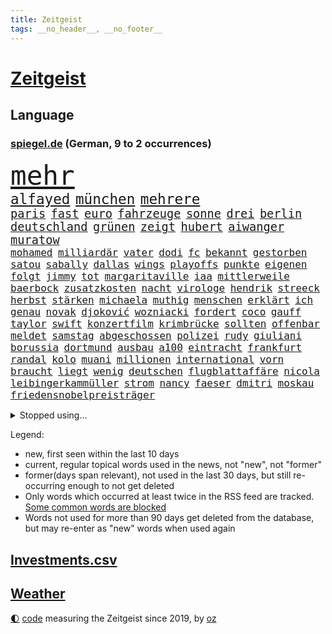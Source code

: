 ```yaml
---
title: Zeitgeist
tags: __no_header__, __no_footer__
---
```


# [Zeitgeist](https://oliz.io/zeitgeist/)

## Language

<h3><a href="https://www.spiegel.de" target="_blank">spiegel.de</a> (German, 9 to 2 occurrences)</h3>
<p style="font-family:monospace">
<span style="font-size:32pt"><a href="news_links.html#mehr" class="current">mehr</a></span>
<br>
<span style="font-size:17pt"><a href="news_links.html#alfayed" class="new">alfayed</a></span>
<span style="font-size:17pt"><a href="news_links.html#münchen" class="current">münchen</a></span>
<span style="font-size:17pt"><a href="news_links.html#mehrere" class="current">mehrere</a></span>
<br>
<span style="font-size:14pt"><a href="news_links.html#paris" class="current">paris</a></span>
<span style="font-size:14pt"><a href="news_links.html#fast" class="current">fast</a></span>
<span style="font-size:14pt"><a href="news_links.html#euro" class="current">euro</a></span>
<span style="font-size:14pt"><a href="news_links.html#fahrzeuge" class="current">fahrzeuge</a></span>
<span style="font-size:14pt"><a href="news_links.html#sonne" class="current">sonne</a></span>
<span style="font-size:14pt"><a href="news_links.html#drei" class="current">drei</a></span>
<span style="font-size:14pt"><a href="news_links.html#berlin" class="current">berlin</a></span>
<span style="font-size:14pt"><a href="news_links.html#deutschland" class="current">deutschland</a></span>
<span style="font-size:14pt"><a href="news_links.html#grünen" class="current">grünen</a></span>
<span style="font-size:14pt"><a href="news_links.html#zeigt" class="current">zeigt</a></span>
<span style="font-size:14pt"><a href="news_links.html#hubert" class="current">hubert</a></span>
<span style="font-size:14pt"><a href="news_links.html#aiwanger" class="current">aiwanger</a></span>
<span style="font-size:14pt"><a href="news_links.html#muratow" class="new">muratow</a></span>
<br>
<span style="font-size:12pt"><a href="news_links.html#mohamed" class="current">mohamed</a></span>
<span style="font-size:12pt"><a href="news_links.html#milliardär" class="current">milliardär</a></span>
<span style="font-size:12pt"><a href="news_links.html#vater" class="current">vater</a></span>
<span style="font-size:12pt"><a href="news_links.html#dodi" class="new">dodi</a></span>
<span style="font-size:12pt"><a href="news_links.html#fc" class="current">fc</a></span>
<span style="font-size:12pt"><a href="news_links.html#bekannt" class="current">bekannt</a></span>
<span style="font-size:12pt"><a href="news_links.html#gestorben" class="current">gestorben</a></span>
<span style="font-size:12pt"><a href="news_links.html#satou" class="new">satou</a></span>
<span style="font-size:12pt"><a href="news_links.html#sabally" class="new">sabally</a></span>
<span style="font-size:12pt"><a href="news_links.html#dallas" class="new">dallas</a></span>
<span style="font-size:12pt"><a href="news_links.html#wings" class="new">wings</a></span>
<span style="font-size:12pt"><a href="news_links.html#playoffs" class="new">playoffs</a></span>
<span style="font-size:12pt"><a href="news_links.html#punkte" class="current">punkte</a></span>
<span style="font-size:12pt"><a href="news_links.html#eigenen" class="current">eigenen</a></span>
<span style="font-size:12pt"><a href="news_links.html#folgt" class="current">folgt</a></span>
<span style="font-size:12pt"><a href="news_links.html#jimmy" class="current">jimmy</a></span>
<span style="font-size:12pt"><a href="news_links.html#tot" class="current">tot</a></span>
<span style="font-size:12pt"><a href="news_links.html#margaritaville" class="new">margaritaville</a></span>
<span style="font-size:12pt"><a href="news_links.html#iaa" class="current">iaa</a></span>
<span style="font-size:12pt"><a href="news_links.html#mittlerweile" class="current">mittlerweile</a></span>
<span style="font-size:12pt"><a href="news_links.html#baerbock" class="current">baerbock</a></span>
<span style="font-size:12pt"><a href="news_links.html#zusatzkosten" class="new">zusatzkosten</a></span>
<span style="font-size:12pt"><a href="news_links.html#nacht" class="current">nacht</a></span>
<span style="font-size:12pt"><a href="news_links.html#virologe" class="new">virologe</a></span>
<span style="font-size:12pt"><a href="news_links.html#hendrik" class="current">hendrik</a></span>
<span style="font-size:12pt"><a href="news_links.html#streeck" class="new">streeck</a></span>
<span style="font-size:12pt"><a href="news_links.html#herbst" class="current">herbst</a></span>
<span style="font-size:12pt"><a href="news_links.html#stärken" class="current">stärken</a></span>
<span style="font-size:12pt"><a href="news_links.html#michaela" class="new">michaela</a></span>
<span style="font-size:12pt"><a href="news_links.html#muthig" class="new">muthig</a></span>
<span style="font-size:12pt"><a href="news_links.html#menschen" class="current">menschen</a></span>
<span style="font-size:12pt"><a href="news_links.html#erklärt" class="current">erklärt</a></span>
<span style="font-size:12pt"><a href="news_links.html#ich" class="current">ich</a></span>
<span style="font-size:12pt"><a href="news_links.html#genau" class="current">genau</a></span>
<span style="font-size:12pt"><a href="news_links.html#novak" class="current">novak</a></span>
<span style="font-size:12pt"><a href="news_links.html#djoković" class="current">djoković</a></span>
<span style="font-size:12pt"><a href="news_links.html#wozniacki" class="current">wozniacki</a></span>
<span style="font-size:12pt"><a href="news_links.html#fordert" class="current">fordert</a></span>
<span style="font-size:12pt"><a href="news_links.html#coco" class="current">coco</a></span>
<span style="font-size:12pt"><a href="news_links.html#gauff" class="current">gauff</a></span>
<span style="font-size:12pt"><a href="news_links.html#taylor" class="current">taylor</a></span>
<span style="font-size:12pt"><a href="news_links.html#swift" class="current">swift</a></span>
<span style="font-size:12pt"><a href="news_links.html#konzertfilm" class="new">konzertfilm</a></span>
<span style="font-size:12pt"><a href="news_links.html#krimbrücke" class="current">krimbrücke</a></span>
<span style="font-size:12pt"><a href="news_links.html#sollten" class="current">sollten</a></span>
<span style="font-size:12pt"><a href="news_links.html#offenbar" class="current">offenbar</a></span>
<span style="font-size:12pt"><a href="news_links.html#meldet" class="current">meldet</a></span>
<span style="font-size:12pt"><a href="news_links.html#samstag" class="current">samstag</a></span>
<span style="font-size:12pt"><a href="news_links.html#abgeschossen" class="new">abgeschossen</a></span>
<span style="font-size:12pt"><a href="news_links.html#polizei" class="current">polizei</a></span>
<span style="font-size:12pt"><a href="news_links.html#rudy" class="current">rudy</a></span>
<span style="font-size:12pt"><a href="news_links.html#giuliani" class="current">giuliani</a></span>
<span style="font-size:12pt"><a href="news_links.html#borussia" class="current">borussia</a></span>
<span style="font-size:12pt"><a href="news_links.html#dortmund" class="current">dortmund</a></span>
<span style="font-size:12pt"><a href="news_links.html#ausbau" class="current">ausbau</a></span>
<span style="font-size:12pt"><a href="news_links.html#a100" class="new">a100</a></span>
<span style="font-size:12pt"><a href="news_links.html#eintracht" class="current">eintracht</a></span>
<span style="font-size:12pt"><a href="news_links.html#frankfurt" class="current">frankfurt</a></span>
<span style="font-size:12pt"><a href="news_links.html#randal" class="current">randal</a></span>
<span style="font-size:12pt"><a href="news_links.html#kolo" class="current">kolo</a></span>
<span style="font-size:12pt"><a href="news_links.html#muani" class="current">muani</a></span>
<span style="font-size:12pt"><a href="news_links.html#millionen" class="current">millionen</a></span>
<span style="font-size:12pt"><a href="news_links.html#international" class="current">international</a></span>
<span style="font-size:12pt"><a href="news_links.html#vorn" class="current">vorn</a></span>
<span style="font-size:12pt"><a href="news_links.html#braucht" class="current">braucht</a></span>
<span style="font-size:12pt"><a href="news_links.html#liegt" class="current">liegt</a></span>
<span style="font-size:12pt"><a href="news_links.html#wenig" class="current">wenig</a></span>
<span style="font-size:12pt"><a href="news_links.html#deutschen" class="current">deutschen</a></span>
<span style="font-size:12pt"><a href="news_links.html#flugblattaffäre" class="new">flugblattaffäre</a></span>
<span style="font-size:12pt"><a href="news_links.html#nicola" class="current">nicola</a></span>
<span style="font-size:12pt"><a href="news_links.html#leibingerkammüller" class="new">leibingerkammüller</a></span>
<span style="font-size:12pt"><a href="news_links.html#strom" class="current">strom</a></span>
<span style="font-size:12pt"><a href="news_links.html#nancy" class="current">nancy</a></span>
<span style="font-size:12pt"><a href="news_links.html#faeser" class="current">faeser</a></span>
<span style="font-size:12pt"><a href="news_links.html#dmitri" class="new">dmitri</a></span>
<span style="font-size:12pt"><a href="news_links.html#moskau" class="current">moskau</a></span>
<span style="font-size:12pt"><a href="news_links.html#friedensnobelpreisträger" class="current">friedensnobelpreisträger</a></span>
</p>
<details>
<summary>Stopped using...</summary>
<p class="former" style="font-size:12pt">
amerikanische(1046) bildern(1045) klare(1045) kohle(1045) durchsucht(1044) innenminister(1044) pause(1044) positionen(1044) weitergeht(1044) appelliert(1043) bedrohung(1043) beobachten(1043) gas(1043) liste(1043) usaußenminister(1043) vermehrt(1043) zuge(1043) aufnehmen(1042) bundespolizei(1042) berühmt(1041) brexit(1041) entdeckte(1041) joachim(1041) müssten(1041) nazis(1041) philippinen(1041) planeten(1041) reich(1041) zeitweise(1041) körper(1040) 2015(1039) dezember(1039) erlassen(1039) klimaneutral(1039) kochen(1039) kämpfte(1039) schaltet(1039) schlimm(1039) tötet(1039) weshalb(1039) atmosphäre(1038) entgegen(1038) höher(1038) persönlich(1038) politisch(1038) ziemlich(1038) 37(1037) amerika(1037) beamten(1037) daher(1037) londoner(1037) pflege(1037) unterschiedlich(1037) vergessen(1037) versorgt(1037) athleten(1036) führerschein(1036) kritische(1036) tschechien(1036) türkische(1036) weltkrieg(1036) überall(1036) demonstrationen(1035) favoriten(1035) forderte(1035) hans(1035) löhne(1035) stefan(1035) ursula(1035) meiner(1034) senkt(1034) teilte(1034) berufung(1033) drehen(1033) umwelt(1033) beachten(1032) beschluss(1032) reporter(1032) spanier(1032) stellten(1032) 10(1031) album(1031) bundestrainer(1031) hölle(1031) kollaps(1031) mönchengladbach(1031) amnesty(1030) gaben(1030) schauen(1030) voraus(1030) dachte(1029) leyen(1029) umstritten(1029) marke(1028) möglichst(1028) 1500(1027) erkenntnisse(1027) erkrankt(1027) kinos(1027) verbreiten(1027) antisemitismus(1025) aufgegeben(1025) e(1024) euparlament(1024) katholische(1024) nachgewiesen(1024) abgebrochen(1023) berät(1023) exporte(1023) änderungen(1023) katholischen(1021) erwischt(1020) verhandeln(1018) händler(1017) kooperation(1017) hunger(1016) umgeht(1016) richard(1015) schießen(1014) sitzung(1014) begrüßt(1013) gelingen(1013) mitarbeiterin(1013) katar(1010) prognose(1010) ältere(1010) einbruch(1006) teilt(1002) türen(1002) missbrauchs(981) blinken(980) hitler(977) zusätzliche(970) dankt(957) lehrerin(912) strebt(876) investor(870) long(858) mitverantwortlich(858) gewalttat(847) fußballstar(840) fußballnationalmannschaft(835) schwerste(822) krieges(821) besonderes(815) tennisstar(804) spiegelreporter(799) schwäche(784) arte(782) rereportage(782) auswärtige(778) adac(776) 72(770) partnerschaft(765) fossilen(748) inszenieren(745) amoklauf(742) dax(719) zurückziehen(715) gewohnt(713) machtübernahme(711) gewandt(697) worum(686) schulden(681) abkommen(675) strackzimmermann(662) euländer(642) auge(636) vatikan(634) vorgesehen(633) invasion(621) motive(621) guterres(620) erwiesen(619) zustande(618) teuerung(608) kriegs(606) marieagnes(599) influencerin(589) kahn(586) untergang(583) ring(581) steffi(580) lemke(578) schwieriger(577) streiken(572) teppich(567) krankheiten(563) heißen(554) reichweite(554) abseits(548) stammen(540) dreharbeiten(530) indischen(528) fluss(526) stabil(522) bomben(519) austausch(517) empfang(516) künstlerin(516) ungewiss(512) drücken(511) 34(510) gemeint(508) kalt(498) überlebenden(498) herrschte(495) indem(495) auslöser(491) fernen(487) schönen(487) anschuldigungen(474) golden(471) unterliegt(462) discounter(461) kenia(449) riesigen(449) brennende(447) nachhaltig(447) unterlagen(447) verbrennungsmotor(439) sprung(432) senegal(427) gegnerin(426) uniper(424) tvinterview(423) dfbteam(421) gegenzug(421) schrumpfen(415) thüringens(414) mob(413) krebserkrankung(411) jemals(410) eigenheim(409) demenz(408) wissenschaft(408) erdbeben(404) legal(397) funktion(394) verleihung(393) haftstrafen(390) unterkünfte(389) scheiden(385) dach(384) fronten(378) aufbau(373) hinrichtung(372) wunderbar(365) entkommen(363) fußballprofis(358) abwehren(357) grab(357) gott(354) klettert(354) telekom(354) gendern(352) tobias(352) künstlich(351) umgebung(349) nachspiel(348) skizziert(346) atlantik(343) 1992(340) rätseln(340) bundesbank(338) rechtsradikale(335) drohung(329) unbestimmte(328) allmählich(327) lebron(325) bröckelt(324) grenzgebiet(323) treibhausgase(320) schwächt(319) verhältnissen(317) adidas(316) legendär(315) student(314) standard(312) tunesien(312) elektronische(311) vergnügen(310) herrschen(308) entführen(306) datenanalyse(300) traditionell(300) chaotische(298) erziehung(295) schlachtfeld(293) zucker(290) spacex(289) nächtlichen(286) hunderten(285) ioc(284) westküste(284) zusammenstößen(283) songs(282) prangert(280) schossen(280) haag(277) adolf(275) düster(275) apples(274) blockaden(271) unesco(271) johnny(269) jüdische(269) figuren(267) entwendet(263) koreanischen(261) süß(259) lauter(258) pop(258) feind(257) wachsenden(257) kritikern(255) abgründe(254) aufpassen(254) bestellen(253) frische(253) nico(253) berühmter(252) asylbewerber(251) colorado(251) getränke(249) madonna(249) regierende(249) kanäle(247) verarbeiten(244) internationalem(243) marcel(242) 64(240) reformieren(239) steine(239) verwendet(239) überstanden(239) kandidieren(238) abgewiesen(237) kostenlos(237) freunden(235) tourismus(235) al(234) änderung(234) kapital(231) gigantische(230) jva(230) fremden(229) öffentlichkeitswirksam(229) eröffnen(228) ahmad(227) manfred(226) spezialkräfte(224) straftäter(224) ressourcen(223) sammlung(223) möglichem(222) aussieht(220) bußgeld(220) oberhaupt(220) denkbar(218) geheimnisse(218) genehmigungen(218) cem(217) özdemir(217) c(216) besuchern(214) perspektive(214) werten(214) reihen(213) zweck(213) nervt(212) christdemokraten(210) mischt(208) verschärfte(208) profifußball(206) umweltministerin(206) unbezahlbar(206) jp(205) konto(205) 33jährige(203) orthodoxe(203) unterhose(202) wasserstoff(202) befasst(201) klagte(200) vermeintlicher(200) gewicht(199) renten(199) beschleunigt(198) gravierende(198) angestiegen(197) kriegsgebiet(196) verschleppt(196) rechtsaußen(194) stein(190) kürze(189) maximilian(189) schöner(189) überzogen(189) 46(187) aktive(187) antike(187) copa(187) mitgeschleift(186) vorzubereiten(186) aufbauen(185) pflegen(185) vizepräsidenten(185) media(182) zutiefst(182) reiz(181) 1600(180) beitritt(180) bewertet(179) coup(178) kampfjetlieferungen(178) rolex(178) seniorinnen(178) tauschen(178) azubis(177) kaufte(177) ukrainern(177) überprüfung(177) bauarbeiten(176) zuwachs(176) pizza(175) ausschluss(174) leiterin(174) ministerpräsidenten(174) heide(173) schifffahrt(172) kontinente(171) universum(171) fett(170) teilerfolg(170) teures(170) warnte(170) zwölften(170) baldige(169) bergung(169) bußgelder(169) rezension(169) sportliche(169) zyklon(168) bürogebäude(167) flugobjekte(167) kontrollierten(166) menschliche(166) mangelhafter(165) verstoß(164) jünger(163) krawall(163) etappensieg(162) zurückgeben(162) athletinnen(161) glücklicher(161) würmer(161) zubereitung(161) publik(160) überforderung(160) großmächte(159) kassen(158) aufzeichnungen(157) suspendierung(157) statistischen(156) priorität(155) gestreikt(154) fristen(152) z(151) stammende(150) spannenden(149) wochenbeginn(149) zwist(149) örtliche(149) allzu(148) bestände(148) hülkenberg(148) gegenwind(146) naiv(146) stahl(146) ferrari(145) kippen(145) aufsichtsbehörden(144) hauseigentümer(144) kanye(144) alison(143) reißenden(143) abkühlung(142) gesunde(141) vergangenem(141) ältester(141) angereist(140) heimlich(140) raumfahrtagentur(140) russin(140) pis(139) christlichen(138) siedlungen(138) angeprangert(137) rechnungen(137) spalten(137) minderheitsregierung(136) wrack(135) pogačar(134) spuckt(134) tadej(134) birgit(132) rohstoffe(132) jpmorgan(131) schnellere(131) schwankt(131) franzose(130) umfragehoch(130) thron(129) rahmen(128) erdöl(127) mercedesbenz(127) alexandria(126) astronomie(126) challenges(126) geschwindigkeitsrekord(126) jim(126) begeisterung(125) anonymer(123) beschränkt(123) jr(123) flüchtende(122) gespalten(122) oberdorf(122) helmut(121) bangt(120) twitters(120) vorsitz(120) durchschnittlich(119) sehnsucht(119) account(118) aufgeladen(118) deutlicher(118) zermürben(118) abgewendet(117) cnn(117) feierlichkeiten(117) fraktionen(117) leclerc(117) logo(117) gräfenhausen(116) durften(115) funkstille(115) damon(114) matt(114) begrenzung(113) intensivstation(113) lebensstil(113) prämien(113) fahrerlaubnis(112) kern(112) niedrigen(112) statistikern(112) beweis(111) forscherin(111) keinerlei(111) nachbarschaftsstreit(111) penny(111) umtriebe(111) texanischen(110) sudan(107) dm(106) einsturz(106) gegnerinnen(106) gärten(106) nbastar(106) populismus(106) trikot(106) 8000(105) bestellte(105) landgerichts(105) bademeister(104) militärregierung(104) optimismus(104) sonnenschutz(104) belgorod(103) lebenstraum(103) norbert(103) sprengmeister(103) überzeugungen(103) aß(102) derartigen(102) erstem(102) votum(102) ausgeflogen(101) behauptungen(101) datenschutz(101) altenstadt(100) analyst(100) evakuierung(100) funk(100) gefangenenaustausch(100) 118(99) verarbeitet(99) haiti(98) aufgerollt(97) gedeckt(97) geht's(97) insolvenzen(97) raketenstart(97) 1943(96) brüsseler(96) könige(96) rodríguez(96) schaute(96) science(96) österreicher(96) 97(95) höchstwert(95) jahresziele(95) souverän(95) blutiger(94) ebene(94) salzburg(94) erregt(93) feindliche(93) flüchteten(93) heißeste(93) rekordtemperaturen(93) datingapps(92) strikt(92) substanzen(92) betrunkenen(91) bewusste(91) koffern(91) redner(91) schiffen(91) taschenbücher(91) traurige(91) apulien(90) artikel(90) coronahilfen(90) drohkulisse(90) ertrunkene(90) freikam(90) großartigen(90) selbstbewussten(90) trainings(90) untergebracht(90) auswirken(89) bräuchte(89) erdüberlastungstag(89) heiratet(89) jederzeit(89) massen(89) romantische(89) wahlkampfthema(89) branchenverband(88) verwechselt(88) weltbeste(88) wohnblock(88) afrikaner(87) institute(87) kündigten(87) lee(87) unogeneralsekretär(87) accessoire(86) airtags(86) aufgehen(86) gewahrsam(86) heiklen(86) opernsängerin(86) schmuckstück(86) statistischem(86) chase(85) eingeliefert(85) eingewechselt(85) elektroroller(85) erderhitzung(85) erzogen(85) kreieren(85) motivierte(85) motivierten(85) pforzheim(85) weltwetterorganisation(85) chialo(84) festtag(84) jill(84) kultursenator(84) tracker(84) vorgenommen(84) auszusteigen(83) bereitwillig(83) gewürdigt(83) iaea(83) serge(83) tabak(83) fold(82) herkunftsstaaten(82) rettungsschwimmer(82) siegerin(82) blockt(81) verunreinigung(81) vietnam(81) 700000(80) dingen(80) dämpfer(80) etabliert(80) skandalen(80) terrorgruppe(80) unterwäsche(80) vierjähriger(80) waldbrandgebieten(80) bronny(79) endes(79) innen(79) myanmars(79) nordatlantik(79) rekordzeit(79) staatschefs(79) marcelo(78) militärischer(78) parteiübergreifend(78) rettungsversuch(78) schiffs(78) vermieten(78) ziviles(78) afdlandrat(77) angreifbar(77) aufstellen(77) bundesamts(77) geopfert(77) jobmarkt(77) naturschutz(77) pfleger(77) zurücktreten(77) zurückzuziehen(77) übergang(77) benachbarte(76) euland(76) exkeeper(76) genehmigen(76) postfaschisten(76) putschversuch(76) sicherheitsrisiko(76) bürgern(75) diktieren(75) doppeltes(75) klamauk(75) leistet(75) psychiater(75) stürze(75) ärzten(75) ankern(74) atemnot(74) blindgänger(74) buchten(74) flirt(74) interessenten(74) mobiltelefon(74) zurückbekommen(74) brandstiftung(73) einzigartige(73) guillermo(73) investments(73) schiffswrack(73) wracks(73) absperrband(72) gustavo(72) hängepartie(72) kennzeichen(72) objekte(72) befragt(71) beliefern(71) fußfessel(71) lukas(71) sherpa(71) unzulässig(71) vorsorge(71) auslaufen(70) beratern(70) bilderbuch(70) fluggeräte(70) getreideabkommens(70) haushalten(70) johansson(70) pkwmaut(70) regelwerks(70) scarlett(70) sozialhilfe(70) strafzettel(70) überfälle(70) akut(69) däne(69) handele(69) herrenloses(69) schütten(69) unteren(69) zirkulation(69) zusammenarbeiten(69) aufheben(68) benachbarten(68) bewundert(68) bildschirme(68) epstein(68) etappen(68) jones(68) kalter(68) wal(68) gehisst(67) menschlicher(67) regenbogenflagge(67) südeuropa(67) besiegelt(66) diverse(66) frühestens(66) kennengelernt(66) kyriakos(66) marcus(66) mitsotakis(66) model(66) rebellen(66) verherrlicht(65) zuges(65) altman(64) aufklärungsdrohnen(64) gesamtführung(64) nationalismus(64) staatskrise(64) unterschied(64) abpfiff(63) altmeister(63) lira(63) polizeistation(63) renommierten(63) saftig(63) teamkollege(63) einzigen(62) menschenrechten(62) politologe(62) risikofaktoren(62) sozialisten(62) unterlaufen(62) verlorene(62) gelte(61) obergrenze(61) schockstarre(61) strengen(61) achtet(60) betreut(60) rammsteinsänger(60) bisse(59) festgestellt(59) malibu(59) schläft(59) übertroffen(59) entlaufen(58) erwärmung(58) graham(58) prominent(58) zweikampf(58) balkonkraftwerke(57) begriffen(57) bleiberecht(57) schiffsführer(57) versäumt(57) voss(57) aufräumarbeiten(56) auftaktsieg(56) definiert(56) fundamentale(56) kayla(56) nämlich(56) plakate(56) schnellstmöglich(56) shyx(56) direktorin(55) erdgas(55) geadelt(55) gewappnet(55) omas(55) tonaufnahme(55) bemerkbar(54) coolness(54) dichte(54) eignung(54) gekracht(54) jeweils(54) thore(54) witzig(54) achttausender(53) füllen(53) wärmer(53) eindrücken(52) kannten(52) kran(52) rampenlicht(52) speichern(52) verschärften(52) einbringen(51) entschädigungen(51) fonds(51) kreuzfahrtschiff(51) selben(51) weint(51) außerirdische(50) betreiberfirma(50) disqualifikation(50) energieverbrauch(50) lodern(50) präzise(50) unterziehen(50) absicherung(49) abwenden(49) alla(49) computerbrille(49) gewissens(49) modellen(49) munitionsproduktion(49) permafrost(49) rechtsaußenpartei(49) senatorin(49) spotten(49) sympathie(49) bergstürze(48) bezog(48) dächern(48) gasversorgung(48) migrationsabkommen(48) schlüssel(48) seinerseits(48) spacey(48) 2013(47) rechtsruck(47) bundesminister(46) frauenfußballwm(46) nicolás(46) ozean(46) verschlechtern(46) verschmutzt(46) vorgesehenen(46) wehen(46) 000(45) cdukommunalpolitiker(45) hongkonger(45) kolumbianische(45) kühlere(45) mahnte(45) thunberg(45) wellbrock(45) düsseldorfer(44) polizeipräsenz(44) rekonstruiert(44) wettkämpfe(44) ablehnt(43) verhungerten(43) abkühlen(42) bewusstlosen(42) eisschnellläuferin(42) fachen(42) feuilleton(42) geldanlage(42) klimaexperte(42) sicherheitsmann(42) textnachricht(42) unwahrheiten(42) zertifiziert(42) anrichten(41) ferienwohnungen(41) limit(41) nea(41) plagt(41) stammtisch(41) versicherer(41) aufzunehmen(40) nachhaltige(40) natoukrainerat(40) sanierungsfall(40) sparmaßnahmen(40) startplatz(40) zuwendung(40) 46jähriger(39) digitalpakt(39) emma(39) oceangate(39) realen(39) reserven(39) titan(39) vorzeitigen(39) zerschnitten(39) puzzle(38) speziellen(38) fahrgästen(37) geeignet(37) homophobie(37) jugendämter(37) maskottchen(37) titanunglück(37) 2050(36) bewohnern(36) robust(36) geschlossene(35) dfbfußballerinnen(34) entlassungen(34) kaczyński(34) kinokassen(34) pischef(34) protestaktionen(34) schwedisches(34) stockt(34) überstehen(34) bildungseinrichtungen(33) blaue(33) hitzeschutzplan(33) sesselmann(33) abgrenzung(32) brückenbauer(32) eingeholt(32) entfernung(32) neubrandenburg(32) packen(32) parkplätze(32) gerichts(31) rechtmäßigen(31) weizen(31) aufgebracht(30) campen(30) cduchefs(30) ernährungsminister(30) fernsehwerbung(30) irritierte(30) salzhaltige(30) vorfällen(30) waldimir(30) wassertropfen(30) aufatmen(29) leitartikel(29) lernten(29) natopartner(29) sergei(29) spa(29) surfen(29) unkonventionelle(29) belastungsstörungen(28) catherine(28) firmenchef(28) freistil(28) kooperiert(28) leitzinserhöhungen(28) posttraumatischen(28) reportage(28) =(27) buchempfehlungen(27) gebremst(27) sainz(27) staatsbürgern(27) therapie(27) wiegt(27) 243(26) mietvertrag(26) podest(26) urlaubsinsel(26) weltschifffahrtsorganisation(26) abschließen(25) kühlen(25) selbstliebe(25) senderverbund(25) zusammenrücken(25) auftaktspiel(24) hinterm(24) jule(24) peloton(24) afderfolge(23) getreideabkommen(23) iphone(23) langzeitschäden(23) verkünden(23) verwundet(23) widmet(23) ausnutzen(22) beeinträchtigen(22) echtes(22) exweltmeister(22) innenverteidiger(22) kommunale(22) registrierten(22) brexithardliner(21) dominant(21) farage(21) festspielen(21) feuerwerkskörper(21) klassement(21) nigel(21) piastri(21) sachbücher(21) faber(20) faible(20) gitter(20) linksverteidigerin(20) lächerlich(20) strömen(20) vonseiten(20) bildungssystem(19) exkanzlerin(19) konsulat(19) relativiert(19) reservisten(19) csuabgeordnete(18) hochgefahren(18) kampfpanzer(18) konter(18) toursieger(18) weltraumteleskop(18) freibäder(17) gigantischem(17) strafanzeigen(17) bezwungen(16) inoffizielle(16) mittelalter(16) polnischer(16) rüstungsexporte(16) schrauben(16) simonis(16) tagessieg(16) unverzichtbar(16) a4(15) angefangen(15) bautzen(15) death(15) emmy(15) natowaffen(15) naturgewalten(15) schweine(15) vorschlägen(15) abinoten(14) ansonsten(14) freiwasser(14) geringschätzung(14) geschändet(14) knesset(14) schwimmwm(14) wmgegner(14) ablesen(13) bauchschmerzen(13) blackrock(13) crewmitglieder(13) eintrittskarten(13) erlass(13) häuslicher(13) salzburger(13) südfranzösischen(13) usmarine(13) carola(12) pornografie(12) rackete(12) satellit(12) vorentscheidung(12) wesentliche(12) wirtschaftsweisen(12) abgefeuert(11) kophase(11) spezialgerät(11)
</p>
</details>
<p>Legend:
<ul>
<li><span class="new">new</span>, first seen within the last 10 days</li>
<li><span class="current">current</span>, regular topical words used in the news, not "new", not "former"</li>
<li><span class="former">former(days span relevant)</span>, not used in the last 30 days, but still re-occurring enough to not get deleted</li>
<li>Only words which occurred at least twice in the RSS feed are tracked. <a href="language/filters.py">Some common words are blocked</a></li>
<li>Words not used for more than 90 days get deleted from the database, but may re-enter as "new" words when used again</li>
</ul>
</p>

## [Investments](investments.html)[.csv](investments.csv)

## [Weather](weather.html)

<footer>
<a href="javascript:toggleTheme()" class="nav">🌓</a>
<a href="https://github.com/ooz/zeitgeist">code</a> measuring the Zeitgeist since 2019, by <a href="https://oliz.io">oz</a>
</footer>
